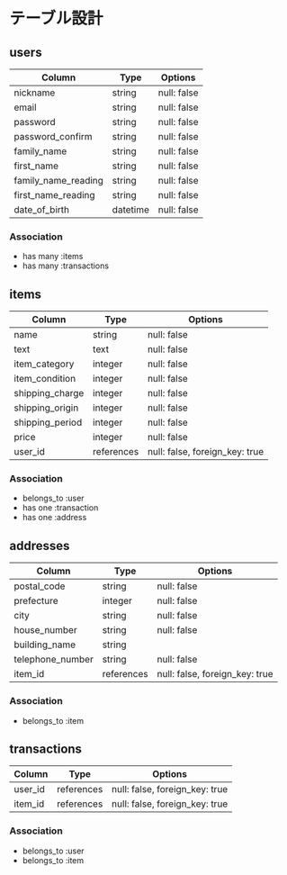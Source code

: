 # テーブル設計

## users

| Column              | Type    | Options     |
| ------------------- | ------- | ----------- |
| nickname            | string  | null: false |
| email               | string  | null: false |
| password            | string  | null: false |
| password_confirm    | string  | null: false |
| family_name         | string  | null: false |
| first_name          | string  | null: false |
| family_name_reading | string  | null: false |
| first_name_reading  | string  | null: false |
| date_of_birth       | datetime | null: false |

### Association

- has many :items
- has many :transactions


## items

| Column          | Type       | Options                        |
| --------------- | ---------- | ------------------------------ |
| name            | string     | null: false                    |
| text            | text       | null: false                    |
| item_category   | integer    | null: false                    |
| item_condition  | integer    | null: false                    |
| shipping_charge | integer    | null: false                    |
| shipping_origin | integer    | null: false                    |
| shipping_period | integer    | null: false                    |
| price           | integer    | null: false                    |
| user_id         | references | null: false, foreign_key: true |

### Association

- belongs_to :user
- has one :transaction
- has one :address


## addresses

| Column              | Type       | Options                        |
| ------------------- | ---------- | ------------------------------ |
| postal_code         | string     | null: false                    |
| prefecture          | integer    | null: false                    |
| city                | string     | null: false                    |
| house_number        | string     | null: false                    |
| building_name       | string     |                                |
| telephone_number    | string     | null: false                    |
| item_id             | references | null: false, foreign_key: true |

### Association

- belongs_to :item


## transactions

| Column  | Type       | Options                        |
| ------- | ---------- | ------------------------------ |
| user_id | references | null: false, foreign_key: true |
| item_id | references | null: false, foreign_key: true |


### Association

- belongs_to :user
- belongs_to :item

